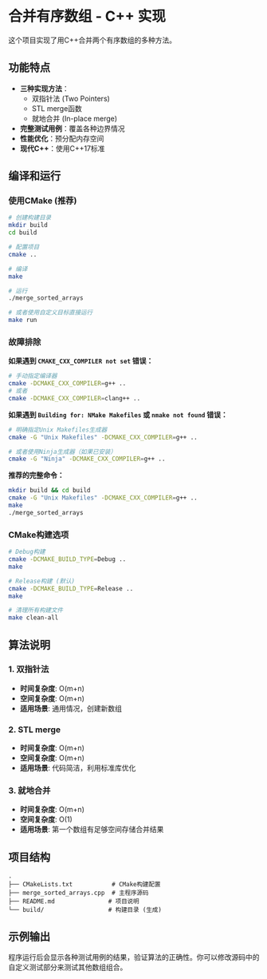 # 合并有序数组 - C++ 实现

这个项目实现了用C++合并两个有序数组的多种方法。

## 功能特点

- **三种实现方法**：
  - 双指针法 (Two Pointers)
  - STL merge函数
  - 就地合并 (In-place merge)
- **完整测试用例**：覆盖各种边界情况
- **性能优化**：预分配内存空间
- **现代C++**：使用C++17标准

## 编译和运行

### 使用CMake (推荐)

```bash
# 创建构建目录
mkdir build
cd build

# 配置项目
cmake ..

# 编译
make

# 运行
./merge_sorted_arrays

# 或者使用自定义目标直接运行
make run
```

### 故障排除

**如果遇到 `CMAKE_CXX_COMPILER not set` 错误：**

```bash
# 手动指定编译器
cmake -DCMAKE_CXX_COMPILER=g++ ..
# 或者
cmake -DCMAKE_CXX_COMPILER=clang++ ..
```

**如果遇到 `Building for: NMake Makefiles` 或 `nmake not found` 错误：**

```bash
# 明确指定Unix Makefiles生成器
cmake -G "Unix Makefiles" -DCMAKE_CXX_COMPILER=g++ ..

# 或者使用Ninja生成器（如果已安装）
cmake -G "Ninja" -DCMAKE_CXX_COMPILER=g++ ..
```

**推荐的完整命令：**

```bash
mkdir build && cd build
cmake -G "Unix Makefiles" -DCMAKE_CXX_COMPILER=g++ ..
make
./merge_sorted_arrays
```

### CMake构建选项

```bash
# Debug构建
cmake -DCMAKE_BUILD_TYPE=Debug ..
make

# Release构建 (默认)
cmake -DCMAKE_BUILD_TYPE=Release ..
make

# 清理所有构建文件
make clean-all
```

## 算法说明

### 1. 双指针法
- **时间复杂度**: O(m+n)
- **空间复杂度**: O(m+n)
- **适用场景**: 通用情况，创建新数组

### 2. STL merge
- **时间复杂度**: O(m+n)
- **空间复杂度**: O(m+n)
- **适用场景**: 代码简洁，利用标准库优化

### 3. 就地合并
- **时间复杂度**: O(m+n)
- **空间复杂度**: O(1)
- **适用场景**: 第一个数组有足够空间存储合并结果

## 项目结构

```
.
├── CMakeLists.txt           # CMake构建配置
├── merge_sorted_arrays.cpp  # 主程序源码
├── README.md               # 项目说明
└── build/                  # 构建目录 (生成)
```

## 示例输出

程序运行后会显示各种测试用例的结果，验证算法的正确性。你可以修改源码中的自定义测试部分来测试其他数组组合。
